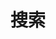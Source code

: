 ---
title: "搜索"
slug: "search"
layout: "search"
outputs:
  - html
  - json
menu:
  main:
    weight: -60
    params:
      icon: search
---